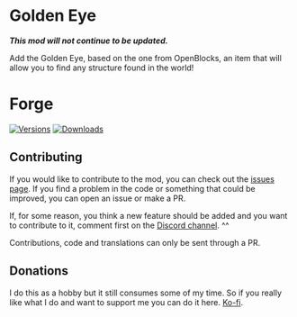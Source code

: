 # Golden Eye

***This mod will not continue to be updated.***

Add the Golden Eye, based on the one from OpenBlocks, an item that will allow you to find any structure found in the world!

# Forge

[![Versions](https://cf.way2muchnoise.eu/versions/606543.svg)](https://www.curseforge.com/minecraft/mc-mods/golden-eye) [![Downloads](http://cf.way2muchnoise.eu/full_606543_downloads.svg)](https://www.curseforge.com/minecraft/mc-mods/golden-eye)

## Contributing

If you would like to contribute to the mod, you can check out the [issues page](https://github.com/Cozary/golden-eye/issues). If you find a problem in the code or something that could be improved, you can open an issue or make a PR.

If, for some reason, you think a new feature should be added and you want to contribute to it, comment first on the [Discord channel](https://discord.com/invite/eGWSpyDyty). ^^

Contributions, code and translations can only be sent through a PR.

## Donations

I do this as a hobby but it still consumes some of my time. So if you really like what I do and want to support me you can do it here. [Ko-fi](https://ko-fi.com/cozary).
